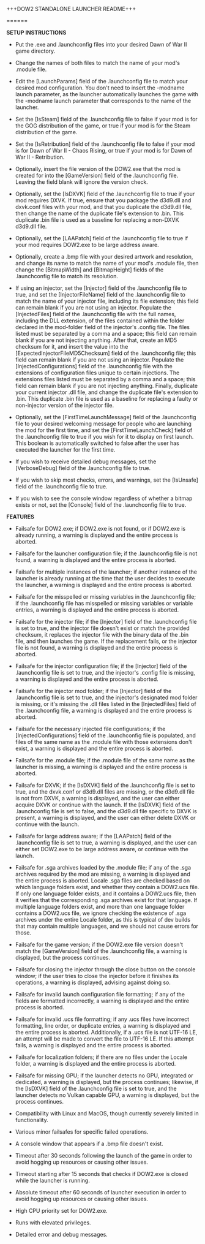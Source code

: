 +++DOW2 STANDALONE LAUNCHER README+++

======

**SETUP INSTRUCTIONS**

- Put the .exe and .launchconfig files into your desired Dawn of War II game directory.

- Change the names of both files to match the name of your mod's .module file.

- Edit the [LaunchParams] field of the .launchconfig file to match your desired mod configuration. You don't need to insert the -modname launch parameter, as the launcher automatically launches the game with the -modname launch parameter that corresponds to the name of the launcher.

- Set the [IsSteam] field of the .launchconfig file to false if your mod is for the GOG distribution of the game, or true if your mod is for the Steam distribution of the game.

- Set the [IsRetribution] field of the .launchconfig file to false if your mod is for Dawn of War II - Chaos Rising, or true if your mod is for Dawn of War II - Retribution.

- Optionally, insert the file version of the DOW2.exe that the mod is created for into the [GameVersion] field of the .launchconfig file. Leaving the field blank will ignore the version check.

- Optionally, set the [IsDXVK] field of the .launchconfig file to true if your mod requires DXVK. If true, ensure that you package the d3d9.dll and dxvk.conf files with your mod, and that you duplicate the d3d9.dll file, then change the name of the duplicate file's extension to .bin. This duplicate .bin file is used as a baseline for replacing a non-DXVK d3d9.dll file.

- Optionally, set the [LAAPatch] field of the .launchconfig file to true if your mod requires DOW2.exe to be large address aware.

- Optionally, create a .bmp file with your desired artwork and resolution, and change its name to match the name of your mod's .module file, then change the [BitmapWidth] and [BitmapHeight] fields of the .launchconfig file to match its resolution.

- If using an injector, set the [Injector] field of the .launchconfig file to true, and set the [InjectorFileName] field of the .launchconfig file to match the name of your injector file, including its file extension; this field can remain blank if you are not using an injector. Populate the [InjectedFiles] field of the .launchconfig file with the full names, including the DLL extension, of the files contained within the folder declared in the mod-folder field of the injector's .config file. The files listed must be separated by a comma and a space; this field can remain blank if you are not injecting anything. After that, create an MD5 checksum for it, and insert the value into the [ExpectedInjectorFileMD5Checksum] field of the .launchconfig file; this field can remain blank if you are not using an injector. Populate the [InjectedConfigurations] field of the .launchconfig file with the extensions of configuration files unique to certain injections. The extensions files listed must be separated by a comma and a space; this field can remain blank if you are not injecting anything. Finally, duplicate your current injector .dll file, and change the duplicate file's extension to .bin. This duplicate .bin file is used as a baseline for replacing a faulty or non-injector version of the injector file.

- Optionally, set the [FirstTimeLaunchMessage] field of the .launchconfig file to your desired welcoming message for people who are launching the mod for the first time, and set the [FirstTimeLaunchCheck] field of the .launchconfig file to true if you wish for it to display on first launch. This boolean is automatically switched to false after the user has executed the launcher for the first time.

- If you wish to receive detailed debug messages, set the [VerboseDebug] field of the .launchconfig file to true.

- If you wish to skip most checks, errors, and warnings, set the [IsUnsafe] field of the .launchconfig file to true.

- If you wish to see the console window regardless of whether a bitmap exists or not, set the [Console] field of the .launchconfig file to true.


**FEATURES**

- Failsafe for DOW2.exe; if DOW2.exe is not found, or if DOW2.exe is already running, a warning is displayed and the entire process is aborted.

- Failsafe for the launcher configuration file; if the .launchconfig file is not found, a warning is displayed and the entire process is aborted.

- Failsafe for multiple instances of the launcher; if another instance of the launcher is already running at the time that the user decides to execute the launcher, a warning is displayed and the entire process is aborted.

- Failsafe for the misspelled or missing variables in the .launchconfig file; if the .launchconfig file has misspelled or missing variables or variable entries, a warning is displayed and the entire process is aborted.

- Failsafe for the injector file; if the [Injector] field of the .launchconfig file is set to true, and the injector file doesn't exist or match the provided checksum, it replaces the injector file with the binary data of the .bin file, and then launches the game. If the replacement fails, or the injector file is not found, a warning is displayed and the entire process is aborted.

- Failsafe for the injector configuration file; if the [Injector] field of the .launchconfig file is set to true, and the injector's .config file is missing, a warning is displayed and the entire process is aborted.

- Failsafe for the injector mod folder; if the [Injector] field of the .launchconfig file is set to true, and the injector's designated mod folder is missing, or it's missing the .dll files listed in the [InjectedFiles] field of the .launchconfig file, a warning is displayed and the entire process is aborted.

- Failsafe for the necessary injected file configurations; if the [InjectedConfigurations] field of the .launchconfig file is populated, and files of the same name as the .module file with those extensions don't exist, a warning is displayed and the entire process is aborted.

- Failsafe for the .module file; if the .module file of the same name as the launcher is missing, a warning is displayed and the entire process is aborted.

- Failsafe for DXVK; if the [IsDXVK] field of the .launchconfig file is set to true, and the dxvk.conf or d3d9.dll files are missing, or the d3d9.dll file is not from DXVK, a warning is displayed, and the user can either acquire DXVK or continue with the launch. If the [IsDXVK] field of the .launchconfig file is set to false, and the d3d9.dll file specific to DXVK is present, a warning is displayed, and the user can either delete DXVK or continue with the launch.

- Failsafe for large address aware; if the [LAAPatch] field of the .launchconfig file is set to true, a warning is displayed, and the user can either set DOW2.exe to be large address aware, or continue with the launch.

- Failsafe for .sga archives loaded by the .module file; if any of the .sga archives required by the mod are missing, a warning is displayed and the entire process is aborted. Locale .sga files are checked based on which language folders exist, and whether they contain a DOW2.ucs file. If only one language folder exists, and it contains a DOW2.ucs file, then it verifies that the corresponding .sga archives exist for that language. If multiple language folders exist, and more than one language folder contains a DOW2.ucs file, we ignore checking the existence of .sga archives under the entire Locale folder, as this is typical of dev builds that may contain multiple languages, and we should not cause errors for those.

- Failsafe for the game version; if the DOW2.exe file version doesn't match the [GameVersion] field of the .launchconfig file, a warning is displayed, but the process continues.

- Failsafe for closing the injector through the close button on the console window; if the user tries to close the injector before it finishes its operations, a warning is displayed, advising against doing so.

- Failsafe for invalid launch configuration file formatting; if any of the fields are formatted incorrectly, a warning is displayed and the entire process is aborted.

- Failsafe for invalid .ucs file formatting; if any .ucs files have incorrect formatting, line order, or duplicate entries, a warning is displayed and the entire process is aborted. Additionally, if a .ucs file is not UTF-16 LE, an attempt will be made to convert the file to UTF-16 LE. If this attempt fails, a warning is displayed and the entire process is aborted.

- Failsafe for localization folders; if there are no files under the Locale folder, a warning is displayed and the entire process is aborted.

- Failsafe for missing GPU; if the launcher detects no GPU, integrated or dedicated, a warning is displayed, but the process continues; likewise, if the [IsDXVK] field of the .launchconfig file is set to true, and the launcher detects no Vulkan capable GPU, a warning is displayed, but the process continues.

- Compatibility with Linux and MacOS, though currently severely limited in functionality.

- Various minor failsafes for specific failed operations.

- A console window that appears if a .bmp file doesn't exist.

- Timeout after 30 seconds following the launch of the game in order to avoid hogging up resources or causing other issues.

- Timeout starting after 15 seconds that checks if DOW2.exe is closed while the launcher is running.

- Absolute timeout after 60 seconds of launcher execution in order to avoid hogging up resources or causing other issues.

- High CPU priority set for DOW2.exe.

- Runs with elevated privileges.

- Detailed error and debug messages.